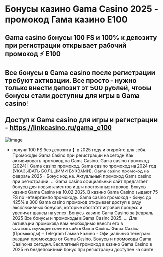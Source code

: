 # Бонусы казино Gama Casino 2025 - промокод Гама казино E100

## Gama casino бонусы 100 FS и 100% к депозиту при регистрации открывает рабочий промокод ⚡️ E100

## Все бонусы в Gama casino после регистрации требуют активации. Все просто - нужно только внести депозит от 500 рублей, чтобы бонусы стали доступны для игры в Gama casino!

## Доступ к Gama casino для игры и регистрации - https://linkcasino.ru/gama_e100

![image](https://github.com/user-attachments/assets/bb7e0cea-2ce2-4146-ab6d-d8b9db0ba20d)


- получи 100 FS без депозита 】в 2025 году и откройте для себя. Промокоды Gama Casino при регистрации на сегодн Как активировать промокод на Gama Casino.
Gama casino промокод [2024] | Gama casino промокод. Gama casino промокод на 2024 год (УКАЗЫВАТЬ БОЛЬШИМИ БУКВАМИ).
Gama casino промокод на февраль 2025 - Бонус код на. Актуальный промокод Gama casino при регистрации. ... Gama casino официальный сайт предлагает бонусы для новых клиентов и для постоянных игроков.
Бонусы казино Gama Casino на 10.02.2025. В казино Gama Casino выдают 75 FS по четвергампо промокоду.
Gama casino промокод - бонус до 425% и 300 Gama casino промокод открывает доступ к ряду эксклюзивных бонусов, которые обогатят игровой процесс и увеличат шансы на успех.
Бонусы казино Gama Casino за февраль 2025 Все бонусы и промокоды в Gama Casino 2025. ... Для активации промокода вам необходимо ввести его в соответствующее поле на сайте Gama Casino.
Gama Casino (Промокоды) – Telegram Гамма Казино - Официальный телеграм раздачи промокодов от Gama Casino.
Бонусы и промокоды Gama Casino на сегодня. Бесплатный промокод в казино Gama Casino в 2025 на бездепозитный бонус при регистрации доступен на сайте
